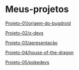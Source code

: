 # Meus-projetos

<a href="origem-do-bugdroid" target="blank" rel="external">Projeto-01/origem-do-bugdroid</a>

<a href="x-devs" target="blank" rel="external">Projeto-02/x-devs</a>

<a href="apresentacao" target="blank" rel="external">Projeto-03/apresentação</a>

<a href="house-of-the-dragon/" target="blank" rel="external">Projeto-04/house-of-the-dragon</a>

<a href="pokedevs/" target="blank" rel="external">Projeto-05/pokedevs</a>
